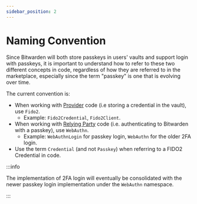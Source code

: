 ```yaml
---
sidebar_position: 2
---
```


# Naming Convention

Since Bitwarden will both store passkeys in users' vaults and support login with passkeys, it is
important to understand how to refer to these two different concepts in code, regardless of how they
are referred to in the marketplace, especially since the term "passkey" is one that is evolving over
time.

The current convention is:

- When working with [Provider](./provider) code (i.e storing a credential in the vault), use
  `Fido2`.
  - Example: `Fido2Credential`, `Fido2Client`.
- When working with [Relying Party](./relying-party) code (i.e. authenticating to Bitwarden with a
  passkey), use `WebAuthn`.
  - Example: `WebAuthnLogin` for passkey login, `WebAuthn` for the older 2FA login.
- Use the term `Credential` (and not `Passkey`) when referring to a FIDO2 Credential in code.

:::info

The implementation of 2FA login will eventually be consolidated with the newer passkey login
implementation under the `WebAuthn` namespace.

:::
